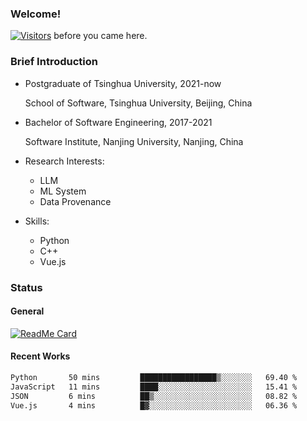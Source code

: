 ### Welcome!

[![Visitors](https://visitor-badge.laobi.icu/badge?page_id=HermitSun.HermitSun)]() before you came here.

### Brief Introduction

- Postgraduate of Tsinghua University, 2021-now
  
  School of Software, Tsinghua University, Beijing, China

- Bachelor of Software Engineering, 2017-2021
  
  Software Institute, Nanjing University, Nanjing, China

- Research Interests:
  - LLM
  - ML System
  - Data Provenance

- Skills:
  - Python
  - C++
  - Vue.js

### Status

#### General

[![ReadMe Card](https://github-readme-stats.hermitsun.vercel.app/api?username=HermitSun&count_private=true&show_icons=true)]()

#### Recent Works

<!--START_SECTION:waka-->

```txt
Python       50 mins         █████████████████▒░░░░░░░   69.40 %
JavaScript   11 mins         ████░░░░░░░░░░░░░░░░░░░░░   15.41 %
JSON         6 mins          ██▒░░░░░░░░░░░░░░░░░░░░░░   08.82 %
Vue.js       4 mins          █▓░░░░░░░░░░░░░░░░░░░░░░░   06.36 %
```

<!--END_SECTION:waka-->
